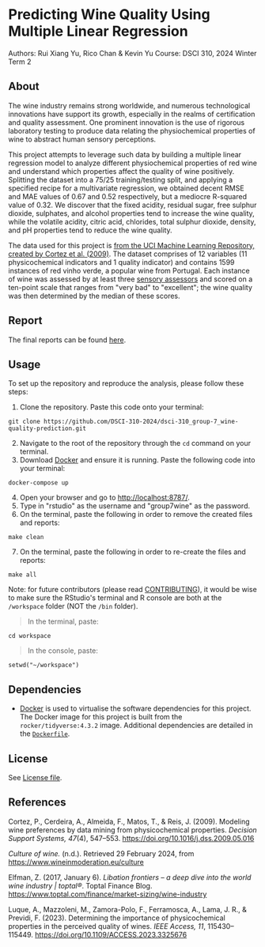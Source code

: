 # Predicting Wine Quality Using Multiple Linear Regression
Authors: Rui Xiang Yu, Rico Chan & Kevin Yu
Course: DSCI 310, 2024 Winter Term 2

## About
The wine industry remains strong worldwide, and numerous technological innovations have support its growth, especially in the realms of certification and quality assessment. One prominent innovation is the use of rigorous laboratory testing to produce data relating the physiochemical properties of wine to abstract human sensory perceptions.

This project attempts to leverage such data by building a multiple linear regression model to analyze different physiochemical properties of red wine and understand which properties affect the quality of wine positively. Splitting the dataset into a 75/25 training/testing split, and applying a specified recipe for a multivariate regression, we obtained decent RMSE and MAE values of 0.67 and 0.52 respectively, but a mediocre R-squared value of 0.32. We discover that the fixed acidity, residual sugar, free sulphur dioxide, sulphates, and alcohol properties tend to increase the wine quality, while the volatile acidity, citric acid, chlorides, total sulphur dioxide, density, and pH properties tend to reduce the wine quality.

The data used for this project is [from the UCI Machine Learning Repository, created by Cortez et al. (2009)](https://doi.org/10.24432/C56S3T). The dataset comprises of 12 variables (11 physicochemical indicators and 1 quality indicator) and contains 1599 instances of red vinho verde, a popular wine from Portugal. Each instance of wine was assessed by at least three [sensory assessors](https://www.sensorysociety.org/knowledge/sspwiki/Pages/assessor.aspx) and scored on a ten-point scale that ranges from "very bad" to "excellent"; the wine quality was then determined by the median of these scores. 

## Report
The final reports can be found [here](https://github.com/DSCI-310-2024/dsci-310_group-7_wine-quality-prediction/tree/main/reports).

## Usage
To set up the repository and reproduce the analysis, please follow these steps:
1.  Clone the repository. Paste this code onto your terminal:
```
git clone https://github.com/DSCI-310-2024/dsci-310_group-7_wine-quality-prediction.git
```
2. Navigate to the root of the repository through the ```cd``` command on your terminal.
3. Download [Docker](https://docs.docker.com/desktop/install/mac-install/) and ensure it is running. Paste the following code into your terminal:
```
docker-compose up
```
4. Open your browser and go to [http://localhost:8787/](http://localhost:8787/).
5. Type in "rstudio" as the username and "group7wine" as the password.
6. On the terminal, paste the following in order to remove the created files and reports:
```
make clean
```
7. On the terminal, paste the following in order to re-create the files and reports:
```
make all
```
Note: for future contributors (please read [CONTRIBUTING](https://github.com/DSCI-310-2024/dsci-310_group-7_wine-quality-prediction/blob/main/CONTRIBUTING.md)), it would be wise to make sure the RStudio's terminal and R console are both at the `/workspace` folder (NOT the `/bin` folder).
> In the terminal, paste:
```
cd workspace
```
> In the console, paste:
```
setwd("~/workspace")
```

## Dependencies
- [Docker](https://www.docker.com/) is used to virtualise the software dependencies for this project. The Docker image for this project is built from the `rocker/tidyverse:4.3.2` image. Additional dependencies are detailed in the [`Dockerfile`](Dockerfile).

## License
See [License file](https://github.com/DSCI-310-2024/dsci-310_group-7_wine-quality-prediction?tab=License-1-ov-file).

## References
Cortez, P., Cerdeira, A., Almeida, F., Matos, T., & Reis, J. (2009). Modeling wine preferences by data mining from physicochemical properties. *Decision Support Systems, 47*(4), 547–553. https://doi.org/10.1016/j.dss.2009.05.016

*Culture of wine.* (n.d.). Retrieved 29 February 2024, from https://www.wineinmoderation.eu/culture

Elfman, Z. (2017, January 6). *Libation frontiers – a deep dive into the world wine industry | toptal®*. Toptal Finance Blog. https://www.toptal.com/finance/market-sizing/wine-industry

Luque, A., Mazzoleni, M., Zamora-Polo, F., Ferramosca, A., Lama, J. R., & Previdi, F. (2023). Determining the importance of physicochemical properties in the perceived quality of wines. *IEEE Access, 11*, 115430–115449. https://doi.org/10.1109/ACCESS.2023.3325676
